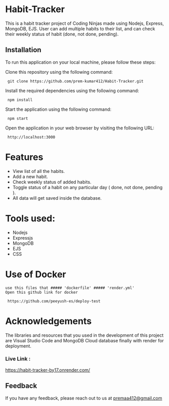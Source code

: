 # Habit-Tracker
This is a habit tracker project of Coding Ninjas made using Nodejs, Express, MongoDB, EJS. User can add multiple habits to their list, and can check their weekly status of habit (done, not done, pending).

## Installation
To run this application on your local machine, please follow these steps:

Clone this repository using the following command:
```
 git clone https://github.com/prem-kumar412/Habit-Tracker.git
```
Install the required dependencies using the following command:
```
 npm install 
```
Start the application using the following command:
```
 npm start 
```
Open the application in your web browser by visiting the following URL:
```
 http://localhost:3000 
```
# Features
  - View list of all the habits.
  - Add a new habit.
  - Check weekly status of added habits.
  - Toggle status of a habit on any particular day ( done, not done, pending ).
  - All data will get saved inside the database.

# Tools used:
  - Nodejs
  - Expressjs
  - MongoDB
  - EJS
  - CSS
 # Use of Docker
    use this files that ##### 'dockerfile' ##### 'render.yml'
    Open this github link for docker 
```
 https://github.com/peeyush-es/deploy-test
```

 # Acknowledgements
The libraries and resources that you used in the development of this project are Visual Studio Code and MongoDB Cloud database finally with render for deployment.

### Live Link :
https://habit-tracker-by17.onrender.com/
## Feedback

If you have any feedback, please reach out to us at premaa412@gmail.com

